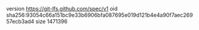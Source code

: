 version https://git-lfs.github.com/spec/v1
oid sha256:93054c66a151bc9e33b6906bfa087695e019d121b4e4a90f7aec26957ecb3ad4
size 1471396
